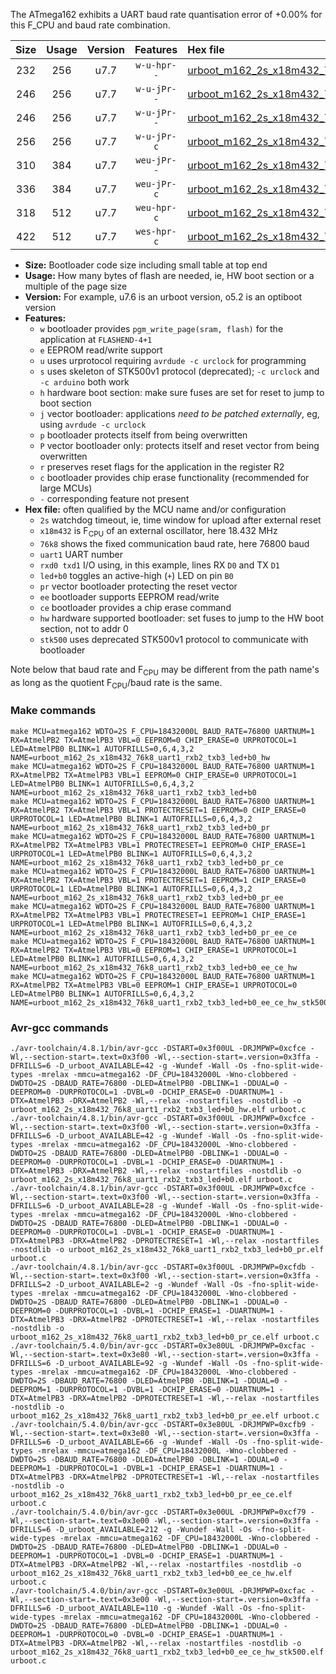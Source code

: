 The ATmega162 exhibits a UART baud rate quantisation error of +0.00% for this F_CPU and baud rate combination.

|Size|Usage|Version|Features|Hex file|
|:-:|:-:|:-:|:-:|:--|
|232|256|u7.7|`w-u-hpr--`|[urboot_m162_2s_x18m432_76k8_uart1_rxb2_txb3_led+b0_hw.hex](https://raw.githubusercontent.com/stefanrueger/urboot.hex/main/mcus/atmega162/watchdog_2_s/external_oscillator/18m432000_hz/%2B%2B76k8_baud/uart1_rxb2_txb3/led%2Bb0/urboot_m162_2s_x18m432_76k8_uart1_rxb2_txb3_led%2Bb0_hw.hex)|
|246|256|u7.7|`w-u-jPr--`|[urboot_m162_2s_x18m432_76k8_uart1_rxb2_txb3_led+b0.hex](https://raw.githubusercontent.com/stefanrueger/urboot.hex/main/mcus/atmega162/watchdog_2_s/external_oscillator/18m432000_hz/%2B%2B76k8_baud/uart1_rxb2_txb3/led%2Bb0/urboot_m162_2s_x18m432_76k8_uart1_rxb2_txb3_led%2Bb0.hex)|
|246|256|u7.7|`w-u-jPr--`|[urboot_m162_2s_x18m432_76k8_uart1_rxb2_txb3_led+b0_pr.hex](https://raw.githubusercontent.com/stefanrueger/urboot.hex/main/mcus/atmega162/watchdog_2_s/external_oscillator/18m432000_hz/%2B%2B76k8_baud/uart1_rxb2_txb3/led%2Bb0/urboot_m162_2s_x18m432_76k8_uart1_rxb2_txb3_led%2Bb0_pr.hex)|
|256|256|u7.7|`w-u-jPr-c`|[urboot_m162_2s_x18m432_76k8_uart1_rxb2_txb3_led+b0_pr_ce.hex](https://raw.githubusercontent.com/stefanrueger/urboot.hex/main/mcus/atmega162/watchdog_2_s/external_oscillator/18m432000_hz/%2B%2B76k8_baud/uart1_rxb2_txb3/led%2Bb0/urboot_m162_2s_x18m432_76k8_uart1_rxb2_txb3_led%2Bb0_pr_ce.hex)|
|310|384|u7.7|`weu-jPr--`|[urboot_m162_2s_x18m432_76k8_uart1_rxb2_txb3_led+b0_pr_ee.hex](https://raw.githubusercontent.com/stefanrueger/urboot.hex/main/mcus/atmega162/watchdog_2_s/external_oscillator/18m432000_hz/%2B%2B76k8_baud/uart1_rxb2_txb3/led%2Bb0/urboot_m162_2s_x18m432_76k8_uart1_rxb2_txb3_led%2Bb0_pr_ee.hex)|
|336|384|u7.7|`weu-jPr-c`|[urboot_m162_2s_x18m432_76k8_uart1_rxb2_txb3_led+b0_pr_ee_ce.hex](https://raw.githubusercontent.com/stefanrueger/urboot.hex/main/mcus/atmega162/watchdog_2_s/external_oscillator/18m432000_hz/%2B%2B76k8_baud/uart1_rxb2_txb3/led%2Bb0/urboot_m162_2s_x18m432_76k8_uart1_rxb2_txb3_led%2Bb0_pr_ee_ce.hex)|
|318|512|u7.7|`weu-hpr-c`|[urboot_m162_2s_x18m432_76k8_uart1_rxb2_txb3_led+b0_ee_ce_hw.hex](https://raw.githubusercontent.com/stefanrueger/urboot.hex/main/mcus/atmega162/watchdog_2_s/external_oscillator/18m432000_hz/%2B%2B76k8_baud/uart1_rxb2_txb3/led%2Bb0/urboot_m162_2s_x18m432_76k8_uart1_rxb2_txb3_led%2Bb0_ee_ce_hw.hex)|
|422|512|u7.7|`wes-hpr-c`|[urboot_m162_2s_x18m432_76k8_uart1_rxb2_txb3_led+b0_ee_ce_hw_stk500.hex](https://raw.githubusercontent.com/stefanrueger/urboot.hex/main/mcus/atmega162/watchdog_2_s/external_oscillator/18m432000_hz/%2B%2B76k8_baud/uart1_rxb2_txb3/led%2Bb0/urboot_m162_2s_x18m432_76k8_uart1_rxb2_txb3_led%2Bb0_ee_ce_hw_stk500.hex)|

- **Size:** Bootloader code size including small table at top end
- **Usage:** How many bytes of flash are needed, ie, HW boot section or a multiple of the page size
- **Version:** For example, u7.6 is an urboot version, o5.2 is an optiboot version
- **Features:**
  + `w` bootloader provides `pgm_write_page(sram, flash)` for the application at `FLASHEND-4+1`
  + `e` EEPROM read/write support
  + `u` uses urprotocol requiring `avrdude -c urclock` for programming
  + `s` uses skeleton of STK500v1 protocol (deprecated); `-c urclock` and `-c arduino` both work
  + `h` hardware boot section: make sure fuses are set for reset to jump to boot section
  + `j` vector bootloader: applications *need to be patched externally*, eg, using `avrdude -c urclock`
  + `p` bootloader protects itself from being overwritten
  + `P` vector bootloader only: protects itself and reset vector from being overwritten
  + `r` preserves reset flags for the application in the register R2
  + `c` bootloader provides chip erase functionality (recommended for large MCUs)
  + `-` corresponding feature not present
- **Hex file:** often qualified by the MCU name and/or configuration
  + `2s` watchdog timeout, ie, time window for upload after external reset
  + `x18m432` is F<sub>CPU</sub> of an external oscillator, here 18.432 MHz
  + `76k8` shows the fixed communication baud rate, here 76800 baud
  + `uart1` UART number
  + `rxd0 txd1` I/O using, in this example, lines RX `D0` and TX `D1`
  + `led+b0` toggles an active-high (`+`) LED on pin `B0`
  + `pr` vector bootloader protecting the reset vector
  + `ee` bootloader supports EEPROM read/write
  + `ce` bootloader provides a chip erase command
  + `hw` hardware supported bootloader: set fuses to jump to the HW boot section, not to addr 0
  + `stk500` uses deprecated STK500v1 protocol to communicate with bootloader


Note below that baud rate and F<sub>CPU</sub> may be different from the path name's as long as the quotient F<sub>CPU</sub>/baud rate is the same.

### Make commands
```
make MCU=atmega162 WDTO=2S F_CPU=18432000L BAUD_RATE=76800 UARTNUM=1 RX=AtmelPB2 TX=AtmelPB3 VBL=0 EEPROM=0 CHIP_ERASE=0 URPROTOCOL=1 LED=AtmelPB0 BLINK=1 AUTOFRILLS=0,6,4,3,2 NAME=urboot_m162_2s_x18m432_76k8_uart1_rxb2_txb3_led+b0_hw
make MCU=atmega162 WDTO=2S F_CPU=18432000L BAUD_RATE=76800 UARTNUM=1 RX=AtmelPB2 TX=AtmelPB3 VBL=1 EEPROM=0 CHIP_ERASE=0 URPROTOCOL=1 LED=AtmelPB0 BLINK=1 AUTOFRILLS=0,6,4,3,2 NAME=urboot_m162_2s_x18m432_76k8_uart1_rxb2_txb3_led+b0
make MCU=atmega162 WDTO=2S F_CPU=18432000L BAUD_RATE=76800 UARTNUM=1 RX=AtmelPB2 TX=AtmelPB3 VBL=1 PROTECTRESET=1 EEPROM=0 CHIP_ERASE=0 URPROTOCOL=1 LED=AtmelPB0 BLINK=1 AUTOFRILLS=0,6,4,3,2 NAME=urboot_m162_2s_x18m432_76k8_uart1_rxb2_txb3_led+b0_pr
make MCU=atmega162 WDTO=2S F_CPU=18432000L BAUD_RATE=76800 UARTNUM=1 RX=AtmelPB2 TX=AtmelPB3 VBL=1 PROTECTRESET=1 EEPROM=0 CHIP_ERASE=1 URPROTOCOL=1 LED=AtmelPB0 BLINK=1 AUTOFRILLS=0,6,4,3,2 NAME=urboot_m162_2s_x18m432_76k8_uart1_rxb2_txb3_led+b0_pr_ce
make MCU=atmega162 WDTO=2S F_CPU=18432000L BAUD_RATE=76800 UARTNUM=1 RX=AtmelPB2 TX=AtmelPB3 VBL=1 PROTECTRESET=1 EEPROM=1 CHIP_ERASE=0 URPROTOCOL=1 LED=AtmelPB0 BLINK=1 AUTOFRILLS=0,6,4,3,2 NAME=urboot_m162_2s_x18m432_76k8_uart1_rxb2_txb3_led+b0_pr_ee
make MCU=atmega162 WDTO=2S F_CPU=18432000L BAUD_RATE=76800 UARTNUM=1 RX=AtmelPB2 TX=AtmelPB3 VBL=1 PROTECTRESET=1 EEPROM=1 CHIP_ERASE=1 URPROTOCOL=1 LED=AtmelPB0 BLINK=1 AUTOFRILLS=0,6,4,3,2 NAME=urboot_m162_2s_x18m432_76k8_uart1_rxb2_txb3_led+b0_pr_ee_ce
make MCU=atmega162 WDTO=2S F_CPU=18432000L BAUD_RATE=76800 UARTNUM=1 RX=AtmelPB2 TX=AtmelPB3 VBL=0 EEPROM=1 CHIP_ERASE=1 URPROTOCOL=1 LED=AtmelPB0 BLINK=1 AUTOFRILLS=0,6,4,3,2 NAME=urboot_m162_2s_x18m432_76k8_uart1_rxb2_txb3_led+b0_ee_ce_hw
make MCU=atmega162 WDTO=2S F_CPU=18432000L BAUD_RATE=76800 UARTNUM=1 RX=AtmelPB2 TX=AtmelPB3 VBL=0 EEPROM=1 CHIP_ERASE=1 URPROTOCOL=0 LED=AtmelPB0 BLINK=1 AUTOFRILLS=0,6,4,3,2 NAME=urboot_m162_2s_x18m432_76k8_uart1_rxb2_txb3_led+b0_ee_ce_hw_stk500
```

### Avr-gcc commands
```
./avr-toolchain/4.8.1/bin/avr-gcc -DSTART=0x3f00UL -DRJMPWP=0xcfce -Wl,--section-start=.text=0x3f00 -Wl,--section-start=.version=0x3ffa -DFRILLS=6 -D_urboot_AVAILABLE=42 -g -Wundef -Wall -Os -fno-split-wide-types -mrelax -mmcu=atmega162 -DF_CPU=18432000L -Wno-clobbered -DWDTO=2S -DBAUD_RATE=76800 -DLED=AtmelPB0 -DBLINK=1 -DDUAL=0 -DEEPROM=0 -DURPROTOCOL=1 -DVBL=0 -DCHIP_ERASE=0 -DUARTNUM=1 -DTX=AtmelPB3 -DRX=AtmelPB2 -Wl,--relax -nostartfiles -nostdlib -o urboot_m162_2s_x18m432_76k8_uart1_rxb2_txb3_led+b0_hw.elf urboot.c
./avr-toolchain/4.8.1/bin/avr-gcc -DSTART=0x3f00UL -DRJMPWP=0xcfce -Wl,--section-start=.text=0x3f00 -Wl,--section-start=.version=0x3ffa -DFRILLS=6 -D_urboot_AVAILABLE=42 -g -Wundef -Wall -Os -fno-split-wide-types -mrelax -mmcu=atmega162 -DF_CPU=18432000L -Wno-clobbered -DWDTO=2S -DBAUD_RATE=76800 -DLED=AtmelPB0 -DBLINK=1 -DDUAL=0 -DEEPROM=0 -DURPROTOCOL=1 -DVBL=1 -DCHIP_ERASE=0 -DUARTNUM=1 -DTX=AtmelPB3 -DRX=AtmelPB2 -Wl,--relax -nostartfiles -nostdlib -o urboot_m162_2s_x18m432_76k8_uart1_rxb2_txb3_led+b0.elf urboot.c
./avr-toolchain/4.8.1/bin/avr-gcc -DSTART=0x3f00UL -DRJMPWP=0xcfce -Wl,--section-start=.text=0x3f00 -Wl,--section-start=.version=0x3ffa -DFRILLS=6 -D_urboot_AVAILABLE=28 -g -Wundef -Wall -Os -fno-split-wide-types -mrelax -mmcu=atmega162 -DF_CPU=18432000L -Wno-clobbered -DWDTO=2S -DBAUD_RATE=76800 -DLED=AtmelPB0 -DBLINK=1 -DDUAL=0 -DEEPROM=0 -DURPROTOCOL=1 -DVBL=1 -DCHIP_ERASE=0 -DUARTNUM=1 -DTX=AtmelPB3 -DRX=AtmelPB2 -DPROTECTRESET=1 -Wl,--relax -nostartfiles -nostdlib -o urboot_m162_2s_x18m432_76k8_uart1_rxb2_txb3_led+b0_pr.elf urboot.c
./avr-toolchain/4.8.1/bin/avr-gcc -DSTART=0x3f00UL -DRJMPWP=0xcfdb -Wl,--section-start=.text=0x3f00 -Wl,--section-start=.version=0x3ffa -DFRILLS=2 -D_urboot_AVAILABLE=2 -g -Wundef -Wall -Os -fno-split-wide-types -mrelax -mmcu=atmega162 -DF_CPU=18432000L -Wno-clobbered -DWDTO=2S -DBAUD_RATE=76800 -DLED=AtmelPB0 -DBLINK=1 -DDUAL=0 -DEEPROM=0 -DURPROTOCOL=1 -DVBL=1 -DCHIP_ERASE=1 -DUARTNUM=1 -DTX=AtmelPB3 -DRX=AtmelPB2 -DPROTECTRESET=1 -Wl,--relax -nostartfiles -nostdlib -o urboot_m162_2s_x18m432_76k8_uart1_rxb2_txb3_led+b0_pr_ce.elf urboot.c
./avr-toolchain/5.4.0/bin/avr-gcc -DSTART=0x3e80UL -DRJMPWP=0xcfac -Wl,--section-start=.text=0x3e80 -Wl,--section-start=.version=0x3ffa -DFRILLS=6 -D_urboot_AVAILABLE=92 -g -Wundef -Wall -Os -fno-split-wide-types -mrelax -mmcu=atmega162 -DF_CPU=18432000L -Wno-clobbered -DWDTO=2S -DBAUD_RATE=76800 -DLED=AtmelPB0 -DBLINK=1 -DDUAL=0 -DEEPROM=1 -DURPROTOCOL=1 -DVBL=1 -DCHIP_ERASE=0 -DUARTNUM=1 -DTX=AtmelPB3 -DRX=AtmelPB2 -DPROTECTRESET=1 -Wl,--relax -nostartfiles -nostdlib -o urboot_m162_2s_x18m432_76k8_uart1_rxb2_txb3_led+b0_pr_ee.elf urboot.c
./avr-toolchain/5.4.0/bin/avr-gcc -DSTART=0x3e80UL -DRJMPWP=0xcfb9 -Wl,--section-start=.text=0x3e80 -Wl,--section-start=.version=0x3ffa -DFRILLS=6 -D_urboot_AVAILABLE=66 -g -Wundef -Wall -Os -fno-split-wide-types -mrelax -mmcu=atmega162 -DF_CPU=18432000L -Wno-clobbered -DWDTO=2S -DBAUD_RATE=76800 -DLED=AtmelPB0 -DBLINK=1 -DDUAL=0 -DEEPROM=1 -DURPROTOCOL=1 -DVBL=1 -DCHIP_ERASE=1 -DUARTNUM=1 -DTX=AtmelPB3 -DRX=AtmelPB2 -DPROTECTRESET=1 -Wl,--relax -nostartfiles -nostdlib -o urboot_m162_2s_x18m432_76k8_uart1_rxb2_txb3_led+b0_pr_ee_ce.elf urboot.c
./avr-toolchain/5.4.0/bin/avr-gcc -DSTART=0x3e00UL -DRJMPWP=0xcf79 -Wl,--section-start=.text=0x3e00 -Wl,--section-start=.version=0x3ffa -DFRILLS=6 -D_urboot_AVAILABLE=212 -g -Wundef -Wall -Os -fno-split-wide-types -mrelax -mmcu=atmega162 -DF_CPU=18432000L -Wno-clobbered -DWDTO=2S -DBAUD_RATE=76800 -DLED=AtmelPB0 -DBLINK=1 -DDUAL=0 -DEEPROM=1 -DURPROTOCOL=1 -DVBL=0 -DCHIP_ERASE=1 -DUARTNUM=1 -DTX=AtmelPB3 -DRX=AtmelPB2 -Wl,--relax -nostartfiles -nostdlib -o urboot_m162_2s_x18m432_76k8_uart1_rxb2_txb3_led+b0_ee_ce_hw.elf urboot.c
./avr-toolchain/5.4.0/bin/avr-gcc -DSTART=0x3e00UL -DRJMPWP=0xcfac -Wl,--section-start=.text=0x3e00 -Wl,--section-start=.version=0x3ffa -DFRILLS=6 -D_urboot_AVAILABLE=110 -g -Wundef -Wall -Os -fno-split-wide-types -mrelax -mmcu=atmega162 -DF_CPU=18432000L -Wno-clobbered -DWDTO=2S -DBAUD_RATE=76800 -DLED=AtmelPB0 -DBLINK=1 -DDUAL=0 -DEEPROM=1 -DURPROTOCOL=0 -DVBL=0 -DCHIP_ERASE=1 -DUARTNUM=1 -DTX=AtmelPB3 -DRX=AtmelPB2 -Wl,--relax -nostartfiles -nostdlib -o urboot_m162_2s_x18m432_76k8_uart1_rxb2_txb3_led+b0_ee_ce_hw_stk500.elf urboot.c
```

